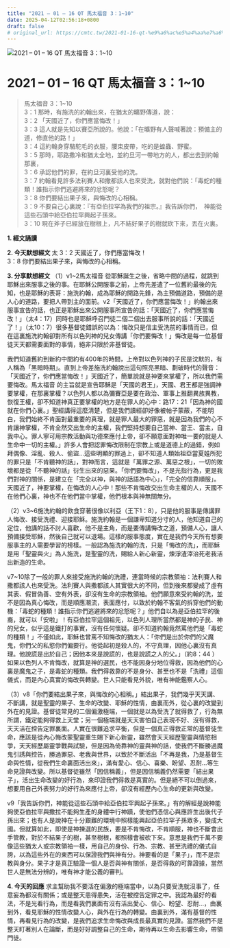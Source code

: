 ```yaml
---
title: "2021 – 01 – 16 QT 馬太福音 3：1~10"
date: 2025-04-12T02:56:18+0800
draft: false
# original_url: https://cmtc.tw/2021-01-16-qt-%e9%a6%ac%e5%a4%aa%e7%a6%8f%e9%9f%b3-3%ef%bc%9a110
---
```


![2021 – 01 – 16 QT 馬太福音 3：1\~10](/images/qt.jpg   "2021 – 01 – 16 QT 馬太福音 3：1\~10")

# 2021 – 01 – 16 QT 馬太福音 3：1\~10

> 馬太福音 3：1\~10  
> 3：1 那時，有施洗的約翰出來，在猶太的曠野傳道，說：  
> 3：2 「天國近了，你們應當悔改！」  
> 3：3 這人就是先知以賽亞所說的。他說：「在曠野有人聲喊著說：預備主的道，修直他的路！」  
> 3：4 這約翰身穿駱駝毛的衣服，腰束皮帶，吃的是蝗蟲、野蜜。  
> 3：5 那時，耶路撒冷和猶太全地，並約旦河一帶地方的人，都出去到約翰那裏，  
> 3：6 承認他們的罪，在約旦河裏受他的洗。  
> 3：7 約翰看見許多法利賽人和撒都該人也來受洗，就對他們說：「毒蛇的種類！誰指示你們逃避將來的忿怒呢？  
> 3：8 你們要結出果子來，與悔改的心相稱。  
> 3：9 不要自己心裏說：『有亞伯拉罕為我們的祖宗。』我告訴你們，　神能從這些石頭中給亞伯拉罕興起子孫來。  
> 3：10 現在斧子已經放在樹根上，凡不結好果子的樹就砍下來，丟在火裏。

**1. 經文誦讀**

**2.  今天默想經文**
太 3：2 天國近了，你們應當悔改！  
3：8 你們要結出果子來，與悔改的心相稱。

**3. 分享默想經文**
（1）v1\~2馬太福音 從耶穌誕生之後，省略中間的過程，就跳到耶穌出來服事之後的事。在耶穌公開服事之前，上帝先差遣了一位舊約最後的先知，也是耶穌的表哥：施洗約翰，成為耶穌的開路先鋒，為主預備道路，預備的是人心的道路，要把人帶到主的面前。v2「天國近了，你們應當悔改！」約翰出來服事宣告的話，也正是耶穌出來公開服事所宣告的話：「天國近了，你們應當悔改！」（太4：17）同時也是耶穌呼召門徒二個二個出去服事所說的話：「天國近了！」（太10：7）很多基督徒錯誤的以為：悔改只是信主受洗前的事情而已，但在這裏施洗約翰卻對所有以色列神的兒女傳講「你們要悔改！」悔改是每一位基督徒天天都需要面對的事情，絕非只限於非基督徒。

我們知道舊約到新約中間約有400年的時間，上帝對以色列神的子民是沈默的，有人稱為「黑暗時期」。直到上帝差施洗約翰說出這句照亮黑暗、劃破時代的聲音：「天國近了，你們應當悔改！」天國近了，簡單說就是神要來掌權了，所以我們需要悔改。馬太福音 的主旨就是宣告耶穌是「天國的君王」，天國、君王都是強調神要掌權，在那裏掌權？以色列人都以為彌賽亞是要在政治、軍事上推翻異族異教，恢復王權，卻不知道神真正要掌權的地方是在罪人的心中：路17：21「因為神的國就在你們心裏。」聖經講得這麼清楚，但是我們讀經卻好像被帕子蒙蔽，不能明白，我們始終不肯面對最重要的真理，就是罪人最大的罪惡，就是因為我們的心不肯讓神掌權，不肯全然交出生命的主權，我們堅持想要自己當神、當王、當主，自我中心。罪人寧可用宗教活動與功德來應付上帝，卻不願意面對神唯一要的就是人生命中一切的主權。」許多人會把認罪悔改限制在宗教上或是道德上的過錯，例如拜偶像、淫亂、殺人、偷盜…這些明顯的罪過上，卻不知道人類始祖亞當夏娃所犯的罪只是「不肯聽神的話」，對神而言，這就是「萬罪之源、萬惡之根」，一切的敗壞都是從「不聽神的話」衍生出來的惡果。「你們要悔改」，不是光指行為，更是我們對神的關係，是建立在「完全以神，與神的話語為中心」，「完全的信靠順服」。天國近了，神要掌權，在悔改的人心中！那些不肯悔改交出生命主權的人，天國不在他們心裏，神也不在他們當中掌權，他們根本與神無關無分。

（2）v3\~6施洗約翰的飲食穿著很像以利亞（王下1：8），只是他的服事是傳講罪人悔改、接受洗禮、迎接耶穌。施洗約翰是一個謙卑知道分寸的人，他知道自己的定位，他講的話不討人喜歡，他不是主角，而是要傳講悔改之道，預備人心，讓人預備接受耶穌，然後自己就可以退場。這樣的服事態度，實在是我們今天所有想要服事主的人需要學習的榜樣。一般認為施洗約翰的洗，只是「悔改的洗」，而耶穌是用「聖靈與火」為人施洗，是聖靈的洗，賜給人新心新靈，煉淨渣滓治死老我活出新造的生命。

v7\~10除了一般的罪人來接受施洗約翰的洗禮，連當時候的宗教領袖：法利賽人和撒都該人也來受洗。法利賽人與撒都該人其實很大的不同，但到後來都變成了虛有其表、假冒偽善、空有外表，卻沒有生命的宗教領袖。他們願意來受約翰的洗，並不是因為真心悔改，而是順應潮流，表面應付，以致於約翰不客氣的拆穿他們的動機：「毒蛇的種類！誰指示你們逃避將來的忿怒呢？」他們自以為是亞伯拉罕的後裔，就可以「安啦」！有亞伯拉罕這個祖先，以色列人理所當然都是神的子民、神的兒女，似乎這是鐵打的事實，沒有任何懷疑。卻不知道約翰竟然罵他們是「毒蛇的種類！」不僅如此，耶穌也曾罵不知悔改的猶太人：「你們是出於你們的父魔鬼，你們父的私慾你們偏要行。他從起初是殺人的，不守真理，因他心裏沒有真理。他說謊是出於自己；因他本來是說謊的，也是說謊之人的父。」（約8：44 ）如果以色列人不肯悔改，就算是神的選民，也不能因身分地位得救，因為他們的心裏是魔鬼之子，是毒蛇的種類。我們得救靠的不是身分、甚至也不是「洗禮」這個儀式，而是內心真實的悔改與轉變。世人只能看見外貌，唯有神能鑑察人心。

（3）v8「你們要結出果子來，與悔改的心相稱。」結出果子，我們幾乎天天講、不斷講，就是聖靈的果子、生命的改變、耶穌的性情，由裏而外，從心裏的改變到外在的見證。基督徒常見的二個偏激極端，一個就是以為受洗了就得救了，行為無所謂，鐵定能夠得救上天堂；另一個極端就是天天害怕自己表現不好、沒有得救，天天活在控告定罪裏面。人實在很難追求平衡，但是一個真正得救正常的基督徒生命，應該是從內心悔改蒙聖靈重生賜下新心新靈，雖然會天天經歷聖靈與情慾相爭，天天經歷屬靈爭戰與試驗，但是因為倚靠神的靈與神的話，使我們不斷勝過魔鬼引誘與控告，勝過罪惡、老我與世界，以致於不斷活出「不再是我，乃是基督生命與性情，從我們生命裏面活出來」，滿有愛心、信心、喜樂、盼望、忍耐…等生命見證與改變。所以基督徒雖然「因信稱義」，但是因信稱義仍然需要「結出果子」，活出生命改變的好行為，來印證我們得救是真實的。但是絕不可以倒過來，想要用自己外表努力的好行為來應付上帝，卻沒有經歷內心生命的更新與改變。

v9「我告訴你們，神能從這些石頭中給亞伯拉罕興起子孫來。」有的解經是說神能夠使亞伯拉罕與撒拉不能夠生產的身體中行神蹟，使他們憑信心與應許生出後代子孫出來；也有人是說神在十分艱難的環境中照樣能興起亞伯拉罕子孫眾多，變成大國。但就算如此，即使是神揀選的民族，要是不肯悔改，不肯順服，神也不斷會出手管教，對於不結果子的樹，甚至樹根，都照樣會被砍下來。意思是我們千萬不要像這些猶太人或宗教領袖一樣，用自己的身份、行為、宗教、甚至洗禮的儀式自誇，以為這些外在的東西可以保證我們與神有分。神要看的是「果子」，而不是宗教與身分。果子才是真正驗證一個人是否與神有關係，是否得救的可靠證據，當然世人是無法分辨的，唯有神才能公義的審判。

**4. 今天的回應**
求主幫助我不要活在偏激的極端當中，以為只要受洗就沒事了，任意妄為都沒有關係；或是整天患得患失，活在被控告定罪之中。我認為最好的看法，不是光看行為，而是看我們裏面有沒有活出愛心、信心、盼望、忍耐…，由裏到外，看見耶穌的性情改變人心，與外在行為的轉變。由裏到外，滿有基督的性情，再看見行為的改變，是我們追求生命悔改與成長最真實的見證。當然我們不是整天盯著別人在論斷，而是好好調整自己的生命，期待再以生命去影響生命，帶領門徒。
